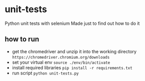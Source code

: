 # unit-tests
Python unit tests with selenium
Made just to find out how to do it

## how to run
- get the chromedriver and unzip it into the working directory
```https://chromedriver.chromium.org/downloads```
- set your virtual env
```source ./env/bin/activate```
- install required libraries
```pip install -r requirements.txt```
- run script
```python unit-tests.py```
